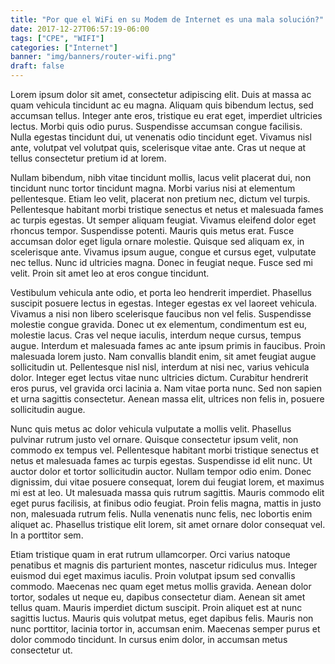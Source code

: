 ```yaml
---
title: "Por que el WiFi en su Modem de Internet es una mala solución?"
date: 2017-12-27T06:57:19-06:00
tags: ["CPE", "WIFI"]
categories: ["Internet"]
banner: "img/banners/router-wifi.png"
draft: false
---
```


Lorem ipsum dolor sit amet, consectetur adipiscing elit. Duis at massa ac quam vehicula tincidunt ac eu magna. Aliquam quis bibendum lectus, sed accumsan tellus. Integer ante eros, tristique eu erat eget, imperdiet ultricies lectus. Morbi quis odio purus. Suspendisse accumsan congue facilisis. Nulla egestas tincidunt dui, ut venenatis odio tincidunt eget. Vivamus nisl ante, volutpat vel volutpat quis, scelerisque vitae ante. Cras ut neque at tellus consectetur pretium id at lorem.

Nullam bibendum, nibh vitae tincidunt mollis, lacus velit placerat dui, non tincidunt nunc tortor tincidunt magna. Morbi varius nisi at elementum pellentesque. Etiam leo velit, placerat non pretium nec, dictum vel turpis. Pellentesque habitant morbi tristique senectus et netus et malesuada fames ac turpis egestas. Ut semper aliquam feugiat. Vivamus eleifend dolor eget rhoncus tempor. Suspendisse potenti. Mauris quis metus erat. Fusce accumsan dolor eget ligula ornare molestie. Quisque sed aliquam ex, in scelerisque ante. Vivamus ipsum augue, congue et cursus eget, vulputate nec tellus. Nunc id ultricies magna. Donec in feugiat neque. Fusce sed mi velit. Proin sit amet leo at eros congue tincidunt.

Vestibulum vehicula ante odio, et porta leo hendrerit imperdiet. Phasellus suscipit posuere lectus in egestas. Integer egestas ex vel laoreet vehicula. Vivamus a nisi non libero scelerisque faucibus non vel felis. Suspendisse molestie congue gravida. Donec ut ex elementum, condimentum est eu, molestie lacus. Cras vel neque iaculis, interdum neque cursus, tempus augue. Interdum et malesuada fames ac ante ipsum primis in faucibus. Proin malesuada lorem justo. Nam convallis blandit enim, sit amet feugiat augue sollicitudin ut. Pellentesque nisl nisl, interdum at nisi nec, varius vehicula dolor. Integer eget lectus vitae nunc ultricies dictum. Curabitur hendrerit eros purus, vel gravida orci lacinia a. Nam vitae porta nunc. Sed non sapien et urna sagittis consectetur. Aenean massa elit, ultrices non felis in, posuere sollicitudin augue.

Nunc quis metus ac dolor vehicula vulputate a mollis velit. Phasellus pulvinar rutrum justo vel ornare. Quisque consectetur ipsum velit, non commodo ex tempus vel. Pellentesque habitant morbi tristique senectus et netus et malesuada fames ac turpis egestas. Suspendisse id elit nunc. Ut auctor dolor et tortor sollicitudin auctor. Nullam tempor odio enim. Donec dignissim, dui vitae posuere consequat, lorem dui feugiat lorem, et maximus mi est at leo. Ut malesuada massa quis rutrum sagittis. Mauris commodo elit eget purus facilisis, at finibus odio feugiat. Proin felis magna, mattis in justo non, malesuada rutrum felis. Nulla venenatis nunc felis, nec lobortis enim aliquet ac. Phasellus tristique elit lorem, sit amet ornare dolor consequat vel. In a porttitor sem.

Etiam tristique quam in erat rutrum ullamcorper. Orci varius natoque penatibus et magnis dis parturient montes, nascetur ridiculus mus. Integer euismod dui eget maximus iaculis. Proin volutpat ipsum sed convallis commodo. Maecenas nec quam eget metus mollis gravida. Aenean dolor tortor, sodales ut neque eu, dapibus consectetur diam. Aenean sit amet tellus quam. Mauris imperdiet dictum suscipit. Proin aliquet est at nunc sagittis luctus. Mauris quis volutpat metus, eget dapibus felis. Mauris non nunc porttitor, lacinia tortor in, accumsan enim. Maecenas semper purus et dolor commodo tincidunt. In cursus enim dolor, in accumsan metus consectetur ut.
